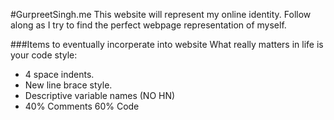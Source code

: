 #GurpreetSingh.me
This website will represent my online identity.
Follow along as I try to find the perfect webpage representation of myself.

###Items to eventually incorperate into website
What really matters in life is your code style:
- 4 space indents. 
- New line brace style.
- Descriptive variable names (NO HN)
- 40% Comments 60% Code
